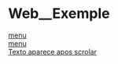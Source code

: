 # Web__Exemple

<a href="https://gabrieel-marques-do-nascimento.github.io/Web__Exemple/css/Aling/index.html">menu</a>
<br>
<a href="https://gabrieel-marques-do-nascimento.github.io/Web__Exemple/java%20script/navigation/index.html">menu</a>
<br>
<a href="https://gabrieel-marques-do-nascimento.github.io/Web__Exemple/java%20script/animeted%20scroll/index.html">Texto aparece apos scrolar</a>